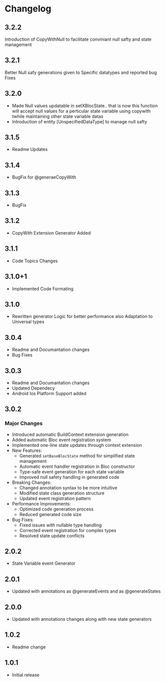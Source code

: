 # Changelog
## 3.2.2
Introduction of CopyWithNull to facilitate conviniant null safty and state management
## 3.2.1
Better Null safy generations given to Specific datatypes and reported bug Fixes
## 3.2.0
* Made Null values updatable in setXBlocState.. that is now this function will accept null values for a perticular state variable using copywith twhile maintaining other state variable datas
* Introduction of entity [UnspecifiedDataType] to manage null safty
## 3.1.5
* Readme Updates
## 3.1.4
* BugFix for @generaeCopyWith
## 3.1.3
* BugFix
## 3.1.2
* CopyWith Extension Generator Added

## 3.1.1
* Code Topics Changes

## 3.1.0+1
* Implemented Code Formating 

## 3.1.0
* Rewritten generator Logic for better performance also Adaptation to Universal types 

## 3.0.4
* Readme and Documantation changes 
* Bug Fixes 

## 3.0.3
* Readme and Documantation changes 
* Updated Dependecy 
* Android Ios Platform Support added

## 3.0.2
### Major Changes
* Introduced automatic BuildContext extension generation
* Added automatic Bloc event registration system
* Implemented one-line state updates through context extension
* New Features:
  - Generated `setBaseBlocState` method for simplified state management
  - Automatic event handler registration in Bloc constructor
  - Type-safe event generation for each state variable
  - Improved null safety handling in generated code
* Breaking Changes:
  - Changed annotation syntax to be more intuitive
  - Modified state class generation structure
  - Updated event registration pattern
* Performance Improvements:
  - Optimized code generation process
  - Reduced generated code size
* Bug Fixes:
  - Fixed issues with nullable type handling
  - Corrected event registration for complex types
  - Resolved state update conflicts

## 2.0.2
* State Variable event Generator

## 2.0.1
* Updated with annotations as @generateEvents and as @generateStates

## 2.0.0
* Updated with annotations changes along with new state generators 

## 1.0.2
* Readme change

## 1.0.1
* Initial release